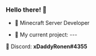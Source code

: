 ### Hello there! 👋

- 🔗 Minecraft Server Developer
* 🌱 My current project: ---

 👾 Discord: **xDaddyRonen#4355**
